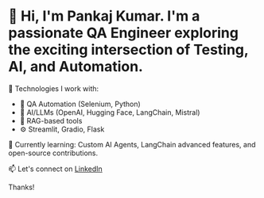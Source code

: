 # 👋 Hi, I'm Pankaj Kumar. I'm a passionate **QA Engineer** exploring the exciting intersection of **Testing, AI, and Automation**.

🔧 Technologies I work with:
- 🧪 QA Automation (Selenium, Python)
- 🤖 AI/LLMs (OpenAI, Hugging Face, LangChain, Mistral)
- 🧠 RAG-based tools
- ⚙️ Streamlit, Gradio, Flask


🌱 Currently learning: Custom AI Agents, LangChain advanced features, and open-source contributions.

📫 Let's connect on [LinkedIn]([https://www.linkedin.com/in/your-profile](https://www.linkedin.com/in/pankajkumarqa/))

Thanks!

